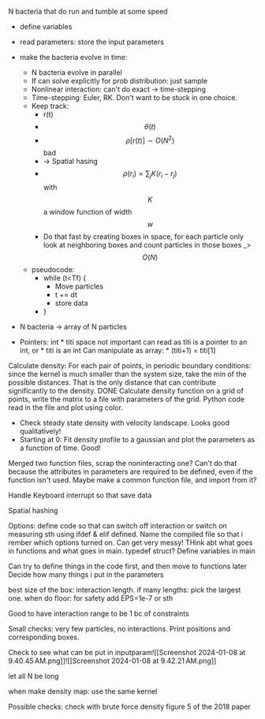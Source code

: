 
N bacteria that do run and tumble at some speed 
- define variables
- read parameters: store the input parameters
- make the bacteria evolve in time:
	- N bacteria evolve in parallel
	- If can solve explicitly for prob distribution: just sample
	- Nonlinear interaction: can't do exact -> time-stepping
	- Time-stepping: Euler, RK. Don't want to be stuck in one choice.
	- Keep track:
		- r(t)
		- $$\theta(t)$$
		- $$\rho[r(t)] \sim O(N^2)$$ bad
		- -> Spatial hasing
		- $$\rho(r_i)=\sum_j K(r_i-r_j)$$ with $$K$$ a window function of width $$w$$
		- Do that fast by creating boxes in space, for each particle only look at neighboring boxes and count particles in those boxes _> $$O(N)$$
	- pseudocode:
		- while (t<Tf) {
			- Move particles
			- t += dt
			- store data
		- }
 - N bacteria -> array of N particles

- Pointers:
int * titi
space not important
can read as titi is a pointer to an int, or * titi is an int
Can manipulate as array: * (titi+1) = titi[1]

Calculate density:
For each pair of points, in periodic boundary conditions: since the kernel is much smaller than the system size, take the min of the possible distances. That is the only distance that can contribute significantly to the density. DONE
Calculate density function on a grid of points, write the matrix to a file with parameters of the grid. Python code read in the file and plot using color.
- Check steady state density with velocity landscape. Looks good qualitatively!
- Starting at 0: Fit density profile to a gaussian and plot the parameters as a function of time. Good!

Merged two function files, scrap the noninteracting one? Can't do that because the attributes in parameters are required to be defined, even if the function isn't used. Maybe make a common function file, and import from it?

Handle Keyboard interrupt so that save data

Spatial hashing

Options: define code so that can switch off interaction or switch on measuring sth using ifdef & elif defined. Name the compiled file so that i rember which options turned on.
Can get very messy!
THink abt what goes in functions and what goes in main. typedef struct?
Define variables in main

Can try to define things in the code first, and then move to functions later
Decide how many things i put in the parameters

best size of the box: interaction length. if many lengths: pick the largest one.
when do floor: for safety add EPS=1e-7 or sth

Good to have interaction range to be 1 bc of constraints

Small checks: very few particles, no interactions. Print positions and corresponding boxes.


Check to see what can be put in inputparam![[Screenshot 2024-01-08 at 9.40.45 AM.png]]![[Screenshot 2024-01-08 at 9.42.21 AM.png]]

let all N be long

when make density map: use the same kernel


Possible checks:
check with brute force density
figure 5 of the 2018 paper